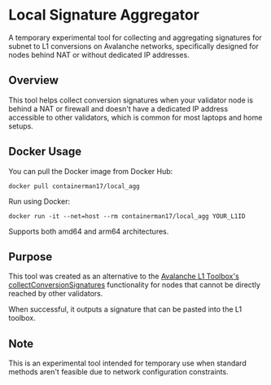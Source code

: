 # Local Signature Aggregator

A temporary experimental tool for collecting and aggregating signatures for subnet to L1 conversions on Avalanche networks, specifically designed for nodes behind NAT or without dedicated IP addresses.

## Overview

This tool helps collect conversion signatures when your validator node is behind a NAT or firewall and doesn't have a dedicated IP address accessible to other validators, which is common for most laptops and home setups.

## Docker Usage

You can pull the Docker image from Docker Hub:
```
docker pull containerman17/local_agg
```

Run using Docker:
```
docker run -it --net=host --rm containerman17/local_agg YOUR_L1ID
```

Supports both amd64 and arm64 architectures.

## Purpose

This tool was created as an alternative to the [Avalanche L1 Toolbox's collectConversionSignatures](https://build.avax.network/tools/l1-toolbox#collectConversionSignatures) functionality for nodes that cannot be directly reached by other validators.

When successful, it outputs a signature that can be pasted into the L1 toolbox.

## Note

This is an experimental tool intended for temporary use when standard methods aren't feasible due to network configuration constraints.

